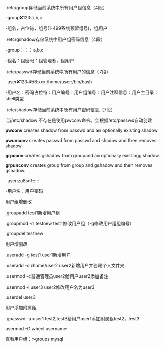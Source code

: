 ./etc/group存储当前系统中所有用户组信息（4段）

-group:x:123:a,b,c

-组名，占位符，组号\(1-499系统预留组号\)，组用户



./etc/gshadow存储系统中用户组密码信息（4段）

-group：：：a,b,c

-组名：组密码：组管理者，组用户



./etc/passwd存储当前系统中所有用户的信息（7段）

-user:x:123:456:xxx:/home/user:/bin/bash

-用户名：密码占位符：用户编号：用户组编号：用户注释信息：用户主目录：shell类型



./etc/shadow存储当前系统中所有用户密码信息（7段）

.当/etc/shadow 不存在是使用pwconv命令。会根据/etc/passwd自动创建

**pwconv** creates shadow from passwd and an optionally existing shadow.

**pwunconv** creates passwd from passwd and shadow and then removes shadow.

**grpconv** creates gshadow from groupand an optionally existingg shadow.

**grpunconv** creates group from group and gshadow and then removes gshadow.



-user:zu8sdf:::::

-用户名：用户密码



用户组增删改

.groupadd test1新增用户组

.groupmod -n testnew test1修改用户组（-g修改用户组组编号）

.groupdel testnew



用户增删改

.useradd -g test1 user1新增用户

.useradd -d /home/user2 user2新增用户并创建个人文件夹

.usermod -c普通管理员user2给用户user2添加备注

.usermod -l user3 user2修改用户名为user3

.userdel user3



用户添加附属组

.gpasswd -a user1 test2,test3给用户user1添加附属组test2，test3





usermod -G wheel username



查看用户组：&gt;groups mysql






